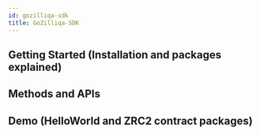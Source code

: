 ```yaml
---
id: gozilliqa-sdk
title: GoZilliqa-SDK
---
```

## Getting Started (Installation and packages explained)
## Methods and APIs
## Demo (HelloWorld and ZRC2 contract packages)

